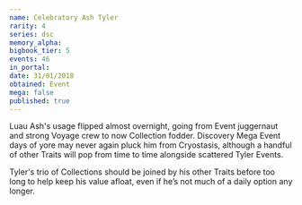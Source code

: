 ```yaml
---
name: Celebratory Ash Tyler
rarity: 4
series: dsc
memory_alpha:
bigbook_tier: 5
events: 46
in_portal:
date: 31/01/2018
obtained: Event
mega: false
published: true
---
```


Luau Ash's usage flipped almost overnight, going from Event juggernaut and strong Voyage crew to now Collection fodder. Discovery Mega Event days of yore may never again pluck him from Cryostasis, although a handful of other Traits will pop from time to time alongside scattered Tyler Events. 

Tyler's trio of Collections should be joined by his other Traits before too long to help keep his value afloat, even if he’s not much of a daily option any longer.

